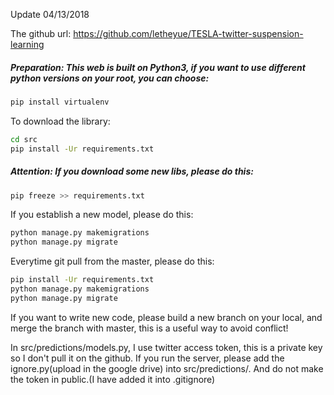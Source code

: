 Update 04/13/2018

The github url: https://github.com/letheyue/TESLA-twitter-suspension-learning

##### Preparation: This web is built on Python3, if you want to use different python versions on your root, you can choose: 
```Bash
pip install virtualenv
```

To download the library: 
```Bash
cd src 
pip install -Ur requirements.txt
```

##### Attention: If you download some new libs, please do this: 
```Bash
pip freeze >> requirements.txt
```

If you establish a new model, please do this: 
```Bash
python manage.py makemigrations 
python manage.py migrate
```

Everytime git pull from the master, please do this: 
```Bash
pip install -Ur requirements.txt 
python manage.py makemigrations 
python manage.py migrate
```

If you want to write new code, please build a new branch on your local, and merge the branch with master, this is a useful way to avoid conflict!

In src/predictions/models.py, I use twitter access token, this is a private key so I don't pull it on the github. If you run the server, please add the ignore.py(upload in the google drive) into src/predictions/. And do not make the token in public.(I have added it into .gitignore)